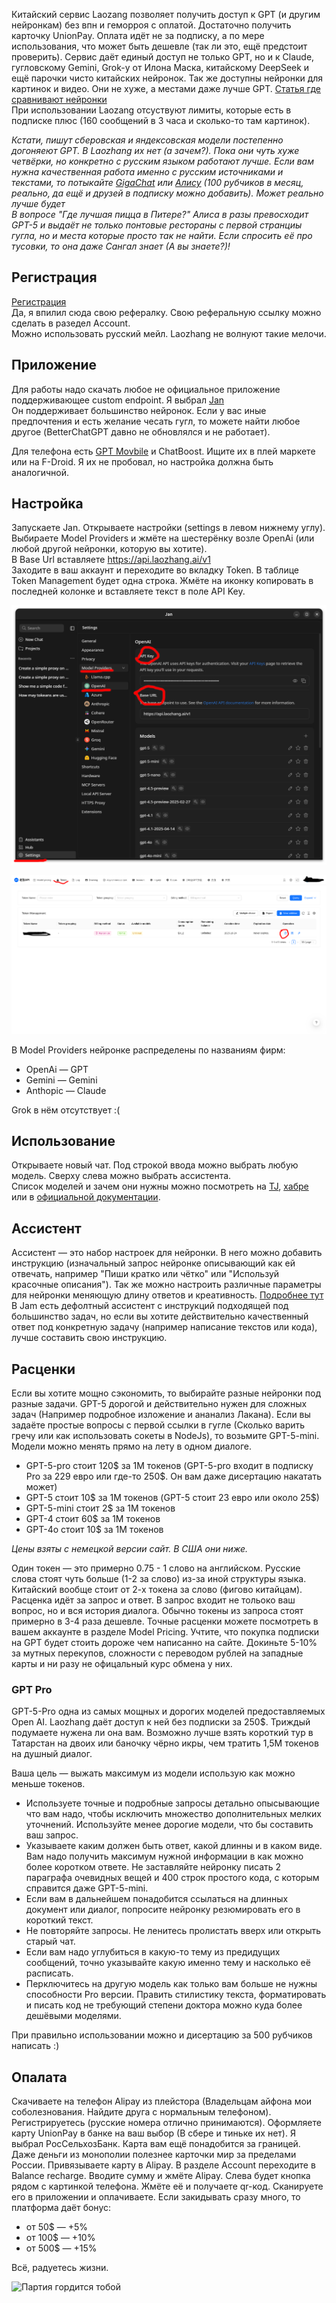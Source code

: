 Китайский сервис Laozang позволяет получить доступ к GPT (и другим нейронкам) без впн и геморроя с оплатой. Достаточно получить карточку UnionPay. Оплата идёт не за подписку, а по мере использования, что может быть дешевле (так ли это, ещё предстоит проверить). Сервис даёт единый доступ не только GPT, но и к Claude, гугловскому Gemini, Grok-у от Илона Маска, китайскому DeepSeek и ещё парочки чисто китайских нейронок. Так же доступны нейронки для картинок и видео. Они не хуже, а местами даже лучше GPT. [Статья где сравнивают нейронки](https://habr.com/ru/articles/891034/)   
При использовании Laozang отсуствуют лимиты, которые есть в подписке плюс (160 сообщений в 3 часа и сколько-то там картинок).

*Кстати, пишут сберовская и яндексовская модели постепенно догоняеют GPT. В Laozhang их нет (а зачем?). Пока они чуть хуже четвёрки, но конкретно с русским языком работают лучше. Если вам нужна качественная работа именно с русским источниками и текстами, то потыкайте [GigaChat](https://giga.chat/) или [Алису](https://alice.yandex.ru/) (100 рубчиков в месяц, реально, да ещё и друзей в подписку можно добавить). Может реально лучше будет*   
*В вопросе "Где лучшая пицца в Питере?" Алиса в разы превосходит GPT-5 и выдаёт не только понтовые рестораны с первой странциы гугла, но и места которые просто так не найти. Если спросить её про тусовки, то она даже Сангал знает (А вы знаете?)!*

## Регистрация

[Регистрация](https://api.laozhang.ai/register?aff_code=WVpv)   
Да, я впилил сюда свою рефералку. Свою реферальную ссылку можно сделать в разедел Account.   
Можно использовать русский мейл. Laozhang не волнуют такие мелочи.

## Приложение

Для работы надо скачать любое не официальное приложение поддерживающее custom endpoint. Я выбрал [Jan](https://www.jan.ai)   
Он поддерживает большинство нейронок. Если у вас иные предпочтения и есть желание чесать гугл, то можете найти любое другое (BetterChatGPT давно не обновлялся и не работает).

Для телефона есть [GPT Movbile](https://github.com/Taewan-P/gpt_mobile) и ChatBoost. Ищите их в плей маркете или на F-Droid. Я их не пробовал, но настройка должна быть аналогичной.

## Настройка

Запускаете Jan. Открываете настройки (settings в левом нижнему углу). Выбираете Model Providers и жмёте на шестерёнку возле OpenAi (или любой другой нейронки, которую вы хотите).   
В Base Url вставляете https://api.laozhang.ai/v1   
Заходите в ваш аккаунт и переходите во вкладку Token. В таблице Token Management будет одна строка. Жмёте на иконку копировать в последней колонке и вставляете текст в поле API Key. 

![Jam](https://github.com/N0U/laozhang-article/blob/master/jam.png?raw=true)

![Laozhang](https://github.com/N0U/laozhang-article/blob/master/laozhang.png?raw=true)

В Model Providers нейронке распределены по названиям фирм:
* OpenAi — GPT
* Gemini — Gemini
* Anthopic — Claude

Grok в нём отсутствует :(

## Использование

Открываете новый чат. Под строкой ввода можно выбрать любую модель. Сверху слева можно выбрать ассистента.   
Список моделей и зачем они нужны можно посмотреть на [TJ](https://t-j.ru/short/chatgpt-available-models/?utm_referrer=https%3A%2F%2Fwww.google.com%2F), [хабре](https://habr.com/ru/articles/917316/) или в [официальной документации](https://platform.openai.com/docs/models).

## Ассистент

Ассистент — это набор настроек для нейронки. В него можно добавить инструкцию (изначальный запрос нейронке описывающий как ей отвечать, например "Пиши кратко или чётко" или "Используй красочные описания"). Так же можно настроить различные параметры для нейронки меняющую длину ответов и креативность. [Подробнее тут](https://www.megaputer.ru/osvoenije-llm)    
В Jam есть дефолтный ассистент с инструкций подходящей под большинство задач, но если вы хотите действительно качественный ответ под конкретную задачу (например написание текстов или кода), лучше составить свою инструкцию.

## Расценки

Если вы хотите мощно сэкономить, то выбирайте разные нейронки под разные задачи. GPT-5 дорогой и действительно нужен для сложных задач (Например подробное изложение и ананализ Лакана). Если вы задаёте простые вопросы с первой ссылки в гугле (Сколько варить гречу или как использовать сокеты в NodeJs), то возьмите GPT-5-mini. Модели можно менять прямо на лету в одном диалоге.
* GPT-5-pro стоит 120$ за 1M токенов (GPT-5-pro входит в подписку Pro за 229 евро или где-то 250$. Он вам даже дисертацию накатать может)
* GPT-5 стоит 10$ за 1M токенов (GPT-5 стоит 23 евро или около 25$)
* GPT-5-mini стоит 2$ за 1M токенов
* GPT-4 стоит 60$ за 1M токенов
* GPT-4o стоит 10$ за 1M токенов

*Цены взяты с немецкой версии сайт. В США они ниже.*

Один токен — это примерно 0.75 - 1 слово на английском. Русские слова стоят чуть больше (1-2 за слово) из-за иной структуры языка. Китайский вообще стоит от 2-х токена за слово (фигово китайцам).   
Расценка идёт за запрос и ответ. В запрос входит не тольоко ваш вопрос, но и вся история диалога. Обычно токены из запроса стоят примерно в 3-4 раза дешевле.
Точные расценки можете посмотреть в вашем аккаунте в разделе Model Pricing. Учтите, что покупка подписки на GPT будет стоить дороже чем написанно на сайте. Докиньте 5-10% за мутных перекупов, сложности с переводом рублей на западные карты и ни разу не офицальный курс обмена у них.

### GPT Pro

GPT-5-Pro одна из самых мощных и дорогих моделей предоставляемых Open AI. Laozhang даёт доступ к ней без подписки за 250$. Триждый подумаете нужена ли она вам. Возможно лучше взять короткий тур в Татарстан на двоих или баночку чёрно икры, чем тратить 1,5M токенов на душный диалог.

Ваша цель — выжать максимум из модели использую как можно меньше токенов.
* Используете точные и подробные запросы детально опысывающие что вам надо, чтобы исключить множество дополнительных мелких уточнений. Используйте менее дорогие модели, что бы составить ваш запрос.
* Указываете каким должен быть ответ, какой длинны и в каком виде. Вам надо получить максимум нужной информации в как можно более коротком ответе. Не заставляйте нейронку писать 2 параграфа очевидных вещей и 400 строк простого кода, с которым справится даже GPT-5-mini.
* Если вам в дальнейшем понадобится ссылаться на длинных документ или диалог, попросите нейронку резюмировать его в короткий текст.
* Не повторяйте запросы. Не ленитесь пролистать вверх или открыть старый чат.
* Если вам надо углубиться в какую-то тему из предидущих сообщений, точно указывайте какую именно тему и насколько её расписать.
* Перключитесь на другую модель как только вам больше не нужны способности Pro версии. Править стилистику текста, форматировать и писать код не требующий степени доктора можно куда более дешёвыми моделями.

При правильно использовании можно и дисертацию за 500 рубчиков написать :)

## Опалата

Скачиваете на телефон Alipay из плейстора (Владельцам айфона мои соболезнования. Найдите друга с нормальным телефоном). Регистрируетесь (русские номера отлично принимаются).
Оформляете карту UnionPay в банке на ваш выбор (В сбере и тиньке их нет). Я выбрал РосСельхозБанк. Карта вам ещё понадобится за границей. Даже деньги из монополии полезнее карточки мир за пределами России.
Привязываете карту в Alipay. В разделе Account переходите в Balance recharge. Вводите сумму и жмёте Alipay. Слева будет кнопка рядом с картинкой телефона. Жмёте её и получаете qr-код. Сканируете его в приложении и оплачиваете. Если закидывать сразу много, то платформа даёт бонус:   
* от 50$ — +5% 
* от 100$ — +10% 
* от 500$ — +15% 

Всё, радуетесь жизни.

![Партия гордится тобой](https://i.pinimg.com/736x/b3/b0/24/b3b024563c4bee5b9621d4aa7b4e4376.jpg)
